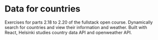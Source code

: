 # Data for countries

Exercises for parts 2.18 to 2.20 of the fullstack open course. Dynamically search for countries and view their information and weather. Built with React, Helsinki studies country data API and openweather API.
